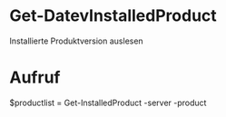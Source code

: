 # Get-DatevInstalledProduct
Installierte Produktversion auslesen
  
  
# Aufruf  
$productlist = Get-InstalledProduct -server <hostname> -product <produktname>  
  
